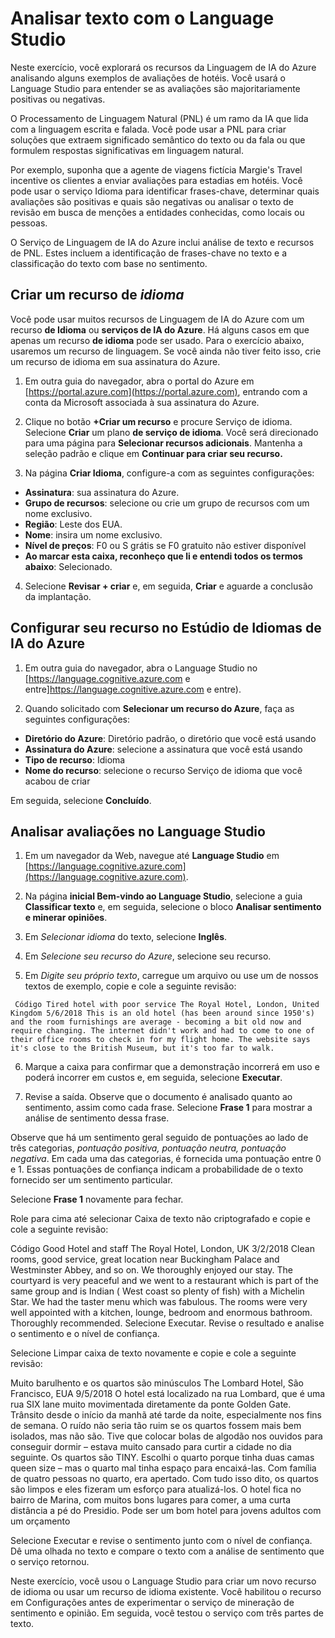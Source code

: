 # Analisar texto com o Language Studio


Neste exercício, você explorará os recursos da Linguagem de IA do Azure analisando alguns exemplos de avaliações de hotéis. Você usará o Language Studio para entender se as avaliações são majoritariamente positivas ou negativas.

O Processamento de Linguagem Natural (PNL) é um ramo da IA que lida com a linguagem escrita e falada. Você pode usar a PNL para criar soluções que extraem significado semântico do texto ou da fala ou que formulem respostas significativas em linguagem natural.

Por exemplo, suponha que a agente de viagens fictícia Margie's Travel incentive os clientes a enviar avaliações para estadias em hotéis. Você pode usar o serviço Idioma para identificar frases-chave, determinar quais avaliações são positivas e quais são negativas ou analisar o texto de revisão em busca de menções a entidades conhecidas, como locais ou pessoas.

O Serviço de Linguagem de IA do Azure inclui análise de texto e recursos de PNL. Estes incluem a identificação de frases-chave no texto e a classificação do texto com base no sentimento.

## Criar um recurso de _idioma_

Você pode usar muitos recursos de Linguagem de IA do Azure com um recurso **de Idioma** ou **serviços de IA do Azure**. Há alguns casos em que apenas um recurso **de idioma** pode ser usado. Para o exercício abaixo, usaremos um recurso de linguagem. Se você ainda não tiver feito isso, crie um recurso de idioma em sua assinatura do Azure.

1. Em outra guia do navegador, abra o portal do Azure em [https://portal.azure.com](https://portal.azure.com), entrando com a conta da Microsoft associada à sua assinatura do Azure.

2. Clique no botão **+Criar um recurso** e procure Serviço de idioma. Selecione **Criar** um plano **de serviço de idioma**. Você será direcionado para uma página para **Selecionar recursos adicionais**. Mantenha a seleção padrão e clique em **Continuar para criar seu recurso.**

3. Na página **Criar Idioma**, configure-a com as seguintes configurações:

* **Assinatura**: sua assinatura do Azure.
* **Grupo de recursos**: selecione ou crie um grupo de recursos com um nome exclusivo.
* **Região**: Leste dos EUA.
* **Nome**: insira um nome exclusivo.
* **Nível de preços**: F0 ou S grátis se F0 gratuito não estiver disponível
* **Ao marcar esta caixa, reconheço que li e entendi todos os termos abaixo**: Selecionado.

4. Selecione **Revisar + criar** e, em seguida, **Criar** e aguarde a conclusão da implantação.

## Configurar seu recurso no Estúdio de Idiomas de IA do Azure

1. Em outra guia do navegador, abra o Language Studio no [https://language.cognitive.azure.com e entre]https://language.cognitive.azure.com e entre).

2. Quando solicitado com **Selecionar um recurso do Azure**, faça as seguintes configurações:

* **Diretório do Azure**: Diretório padrão, o diretório que você está usando
* **Assinatura do Azure**: selecione a assinatura que você está usando
* **Tipo de recurso**: Idioma
* **Nome do recurso**: selecione o recurso Serviço de idioma que você acabou de criar

Em seguida, selecione **Concluído**.

## Analisar avaliações no Language Studio

1. Em um navegador da Web, navegue até **Language Studio** em [https://language.cognitive.azure.com](https://language.cognitive.azure.com).

2. Na página **inicial Bem-vindo ao Language Studio**, selecione a guia **Classificar texto** e, em seguida, selecione o bloco **Analisar sentimento e minerar opiniões**.

3. Em _Selecionar idioma_ do texto, selecione **Inglês**.

4. Em _Selecione seu recurso do Azure_, selecione seu recurso.

5. Em _Digite seu próprio texto_, carregue um arquivo ou use um de nossos textos de exemplo, copie e cole a seguinte revisão:

`` Código
 Tired hotel with poor service
 The Royal Hotel, London, United Kingdom
 5/6/2018
 This is an old hotel (has been around since 1950's) and the room furnishings are average - becoming a bit old now and require changing. The internet didn't work and had to come to one of their office rooms to check in for my flight home. The website says it's close to the British Museum, but it's too far to walk.`` 

6. Marque a caixa para confirmar que a demonstração incorrerá em uso e poderá incorrer em custos e, em seguida, selecione **Executar**.

7. Revise a saída. Observe que o documento é analisado quanto ao sentimento, assim como cada frase. Selecione **Frase 1** para mostrar a análise de sentimento dessa frase.

Observe que há um sentimento geral seguido de pontuações ao lado de três categorias, _pontuação positiva, pontuação neutra, pontuação negativa_. Em cada uma das categorias, é fornecida uma pontuação entre 0 e 1. Essas pontuações de confiança indicam a probabilidade de o texto fornecido ser um sentimento particular.

Selecione **Frase 1** novamente para fechar.

Role para cima até selecionar Caixa de texto não criptografado e copie e cole a seguinte revisão:

Código
 Good Hotel and staff
 The Royal Hotel, London, UK
 3/2/2018
 Clean rooms, good service, great location near Buckingham Palace and Westminster Abbey, and so on. We thoroughly enjoyed our stay. The courtyard is very peaceful and we went to a restaurant which is part of the same group and is Indian ( West coast so plenty of fish) with a Michelin Star. We had the taster menu which was fabulous. The rooms were very well appointed with a kitchen, lounge, bedroom and enormous bathroom. Thoroughly recommended.
Selecione Executar. Revise o resultado e analise o sentimento e o nível de confiança.

Selecione Limpar caixa de texto novamente e copie e cole a seguinte revisão:

Muito barulhento e os quartos são minúsculos The Lombard Hotel, São Francisco, EUA 9/5/2018 O hotel está localizado na rua Lombard, que é uma rua SIX lane muito movimentada diretamente da ponte Golden Gate. Trânsito desde o início da manhã até tarde da noite, especialmente nos fins de semana. O ruído não seria tão ruim se os quartos fossem mais bem isolados, mas não são. Tive que colocar bolas de algodão nos ouvidos para conseguir dormir – estava muito cansado para curtir a cidade no dia seguinte. Os quartos são TINY. Escolhi o quarto porque tinha duas camas queen size – mas o quarto mal tinha espaço para encaixá-las. Com família de quatro pessoas no quarto, era apertado. Com tudo isso dito, os quartos são limpos e eles fizeram um esforço para atualizá-los. O hotel fica no bairro de Marina, com muitos bons lugares para comer, a uma curta distância a pé do Presidio. Pode ser um bom hotel para jovens adultos com um orçamento

Selecione Executar e revise o sentimento junto com o nível de confiança. Dê uma olhada no texto e compare o texto com a análise de sentimento que o serviço retornou.

Neste exercício, você usou o Language Studio para criar um novo recurso de idioma ou usar um recurso de idioma existente. Você habilitou o recurso em Configurações antes de experimentar o serviço de mineração de sentimento e opinião. Em seguida, você testou o serviço com três partes de texto.
